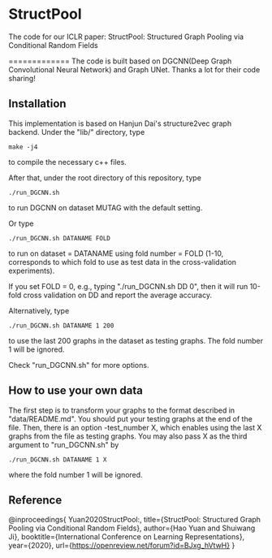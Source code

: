 StructPool
=============
The code for our ICLR paper: StructPool: Structured Graph Pooling via Conditional Random Fields

=============
The code is built based on DGCNN(Deep Graph Convolutional Neural Network) and Graph UNet. Thanks a lot for their code sharing! 



Installation
------------

This implementation is based on Hanjun Dai's structure2vec graph backend. Under the "lib/" directory, type

    make -j4

to compile the necessary c++ files.

After that, under the root directory of this repository, type

    ./run_DGCNN.sh

to run DGCNN on dataset MUTAG with the default setting.

Or type 

    ./run_DGCNN.sh DATANAME FOLD

to run on dataset = DATANAME using fold number = FOLD (1-10, corresponds to which fold to use as test data in the cross-validation experiments).

If you set FOLD = 0, e.g., typing "./run_DGCNN.sh DD 0", then it will run 10-fold cross validation on DD and report the average accuracy.

Alternatively, type

    ./run_DGCNN.sh DATANAME 1 200

to use the last 200 graphs in the dataset as testing graphs. The fold number 1 will be ignored.

Check "run_DGCNN.sh" for more options.

How to use your own data
------------------------

The first step is to transform your graphs to the format described in "data/README.md". You should put your testing graphs at the end of the file. Then, there is an option -test_number X, which enables using the last X graphs from the file as testing graphs. You may also pass X as the third argument to "run_DGCNN.sh" by

    ./run_DGCNN.sh DATANAME 1 X

where the fold number 1 will be ignored.

Reference
---------

@inproceedings{
Yuan2020StructPool:,
title={StructPool: Structured Graph Pooling via Conditional Random Fields},
author={Hao Yuan and Shuiwang Ji},
booktitle={International Conference on Learning Representations},
year={2020},
url={https://openreview.net/forum?id=BJxg_hVtwH}
}
